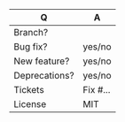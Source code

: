| Q             | A
| ------------- | ---
| Branch?       | <!-- see below -->
| Bug fix?      | yes/no
| New feature?  | yes/no <!-- please update src/**/CHANGELOG.md files -->
| Deprecations? | yes/no <!-- please update UPGRADE-*.md and src/**/CHANGELOG.md files -->
| Tickets       | Fix #... <!-- prefix each issue number with "Fix #", no need to create an issue if none exist, explain below instead -->
| License       | MIT
<!--
Replace this notice by a short README for your feature/bugfix. This will help people
understand your PR and can be used as a start for the documentation.

Additionally:
 - Always add tests and ensure they pass.
 - Never break backward compatibility (unless you are working on the next major release branch).
 - Bug fixes must be submitted against the lowest maintained branch where they apply
   (the lowest branches are regularly merged to upper ones, so they get the fixes too.)
 - Features and deprecations must be submitted against the last major branch (e.g. 1.x).
-->